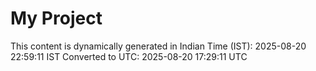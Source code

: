 # My Project

This content is dynamically generated in Indian Time (IST): 2025-08-20 22:59:11 IST
Converted to UTC: 2025-08-20 17:29:11 UTC

